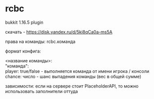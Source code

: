 # rcbc
bukkit 1.16.5 plugin  
  
скачать - https://disk.yandex.ru/d/5ki8qCa0a-ms5A  
  
права на команды: 
rcbc.команда  
  
формат конфига:
  
<название команды>:  
    "команда":  
        player: true/false  - выполняется команда от имени игрока / консоли  
        chance: число       - шанс выпадения команды (вес в общей сумме)  
    
зависимости:
  если на сервере стоит PlaceholderAPI, то можно использовать заполнители оттуда
